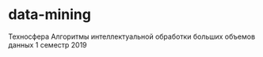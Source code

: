 # data-mining
Техносфера Алгоритмы интеллектуальной обработки больших объемов данных 1 семестр 2019
